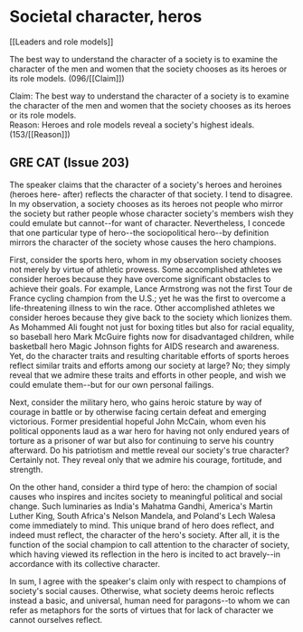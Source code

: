 # Societal character, heros

[[Leaders and role models]]

The best way to understand the character of a society is to examine the character of the men and women that the society chooses as its heroes or its role models.
(096/[[Claim]])

Claim: The best way to understand the character of a society is to examine the character of the men and women that the society chooses as its heroes or its role models.<br>
Reason: Heroes and role models reveal a society's highest ideals.
(153/[[Reason]])

## GRE CAT (Issue 203)

The speaker claims that the character of a society's heroes and heroines (heroes here- after) reflects the character of that society.
I tend to disagree.
In my observation, a society chooses as its heroes not people who mirror the society but rather people whose character society's members wish they could emulate but cannot--for want of character.
Nevertheless, I concede that one particular type of hero--the sociopolitical hero--by definition mirrors the character of the society whose causes the hero champions.

First, consider the sports hero, whom in my observation society chooses not merely by virtue of athletic prowess.
Some accomplished athletes we consider heroes because they have overcome significant obstacles to achieve their goals.
For example, Lance Armstrong was not the first Tour de France cycling champion from the U.S.; yet he was the first to overcome a life-threatening illness to win the race.
Other accomplished athletes we consider heroes because they give back to the society which lionizes them.
As Mohammed Ali fought not just for boxing titles but also for racial equality, so baseball hero Mark McGuire fights now for disadvantaged children, while basketball hero Magic Johnson fights for AIDS research and awareness.
Yet, do the character traits and resulting charitable efforts of sports heroes reflect similar traits and efforts among our society at large? No; they simply reveal that we admire these traits and efforts in other people, and wish we could emulate them--but for our own personal failings.

Next, consider the military hero, who gains heroic stature by way of courage in battle or by otherwise facing certain defeat and emerging victorious.
Former presidential hopeful John McCain, whom even his political opponents laud as a war hero for having not only endured years of torture as a prisoner of war but also for continuing to serve his country afterward.
Do his patriotism and mettle reveal our society's true character? Certainly not.
They reveal only that we admire his courage, fortitude, and strength.

On the other hand, consider a third type of hero: the champion of social causes who inspires and incites society to meaningful political and social change.
Such luminaries as India's Mahatma Gandhi, America's Martin Luther King, South Africa's Nelson Mandela, and Poland's Lech Walesa come immediately to mind.
This unique brand of hero does reflect, and indeed must reflect, the character of the hero's society.
After all, it is the function of the social champion to call attention to the character of society, which having viewed its reflection in the hero is incited to act bravely--in accordance with its collective character.

In sum, I agree with the speaker's claim only with respect to champions of society's social causes.
Otherwise, what society deems heroic reflects instead a basic, and universal, human need for paragons--to whom we can refer as metaphors for the sorts of virtues that for lack of character we cannot ourselves reflect.